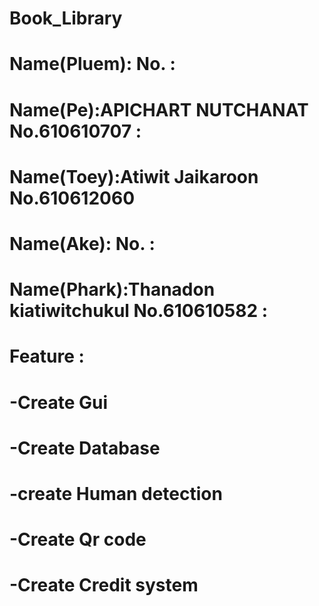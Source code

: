 # Book_Library

# Name(Pluem):  No. :
# Name(Pe):APICHART NUTCHANAT No.610610707 :
# Name(Toey):Atiwit Jaikaroon No.610612060
# Name(Ake):  No. :
# Name(Phark):Thanadon kiatiwitchukul  No.610610582 :
# Feature : 
# -Create Gui 
# -Create Database
# -create Human detection
# -Create Qr code
# -Create Credit system
